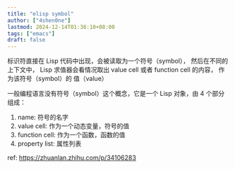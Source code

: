 ```yaml
---
title: "elisp symbol"
author: ["4shen0ne"]
lastmod: 2024-12-14T01:38:10+08:00
tags: ["emacs"]
draft: false
---
```


标识符直接在 Lisp 代码中出现，会被读取为一个符号（symbol）， 然后在不同的上下文中，
Lisp 求值器会看情况取出 value cell 或者 function cell 的内容， 作为该符号（symbol）的
值（value）

一般编程语言没有符号（symbol）这个概念，它是一个 Lisp 对象，由 4 个部分组成：

1.  name: 符号的名字
2.  value cell: 作为一个动态变量，符号的值
3.  function cell: 作为一个函数，函数的值
4.  property list: 属性列表

ref: <https://zhuanlan.zhihu.com/p/34106283>
